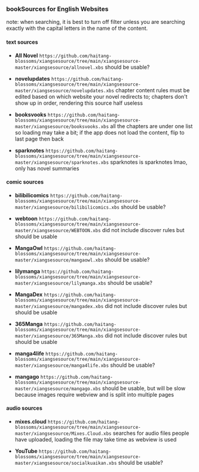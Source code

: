 ### bookSources for English Websites

note: when searching, it is best to turn off filter unless you are searching exactly with the capital letters in the name of the content. 

#### text sources

- **All Novel** `https://github.com/haitang-blossoms/xiangsesource/tree/main/xiangsesource-master/xiangsesource/allnovel.xbs`
should be usable?

- **novelupdates** `https://github.com/haitang-blossoms/xiangsesource/tree/main/xiangsesource-master/xiangsesource/novelupdates.xbs`
chapter content rules must be edited based on which website your novel redirects to; chapters don't show up in order, rendering this source half useless

- **booksvooks** `https://github.com/haitang-blossoms/xiangsesource/tree/main/xiangsesource-master/xiangsesource/booksvooks.xbs`
all the chapters are under one list so loading may take a bit; if the app does not load the content, flip to last page then back

- **sparknotes** `https://github.com/haitang-blossoms/xiangsesource/tree/main/xiangsesource-master/xiangsesource/sparknotes.xbs`
sparknotes is sparknotes lmao, only has novel summaries

#### comic sources

- **bilibilicomics** `https://github.com/haitang-blossoms/xiangsesource/tree/main/xiangsesource-master/xiangsesource/bilibilicomics.xbs`
should be usable?

- **webtoon** `https://github.com/haitang-blossoms/xiangsesource/tree/main/xiangsesource-master/xiangsesource/WEBTOON.xbs`
did not include discover rules but should be usable

- **MangaOwl** `https://github.com/haitang-blossoms/xiangsesource/tree/main/xiangsesource-master/xiangsesource/mangaowl.xbs`
should be usable?

- **lilymanga** `https://github.com/haitang-blossoms/xiangsesource/tree/main/xiangsesource-master/xiangsesource/lilymanga.xbs`
should be usable?

- **MangaDex** `https://github.com/haitang-blossoms/xiangsesource/tree/main/xiangsesource-master/xiangsesource/mangadex.xbs`
did not include discover rules but should be usable

- **365Manga** `https://github.com/haitang-blossoms/xiangsesource/tree/main/xiangsesource-master/xiangsesource/365Manga.xbs`
did not include discover rules but should be usable

- **manga4life** `https://github.com/haitang-blossoms/xiangsesource/tree/main/xiangsesource-master/xiangsesource/manga4life.xbs`
should be usable?

- **mangago** `https://github.com/haitang-blossoms/xiangsesource/tree/main/xiangsesource-master/xiangsesource/mangago.xbs`
should be usable, but will be slow because images require webview and is split into multiple pages

#### audio sources

- **mixes.cloud** `https://github.com/haitang-blossoms/xiangsesource/tree/main/xiangsesource-master/xiangsesource/Mixes.Cloud.xbs`
searches for audio files people have uploaded, loading the file may take time as webview is used

- **YouTube** `https://github.com/haitang-blossoms/xiangsesource/tree/main/xiangsesource-master/xiangsesource/socialkuaikan.xbs`
should be usable?
